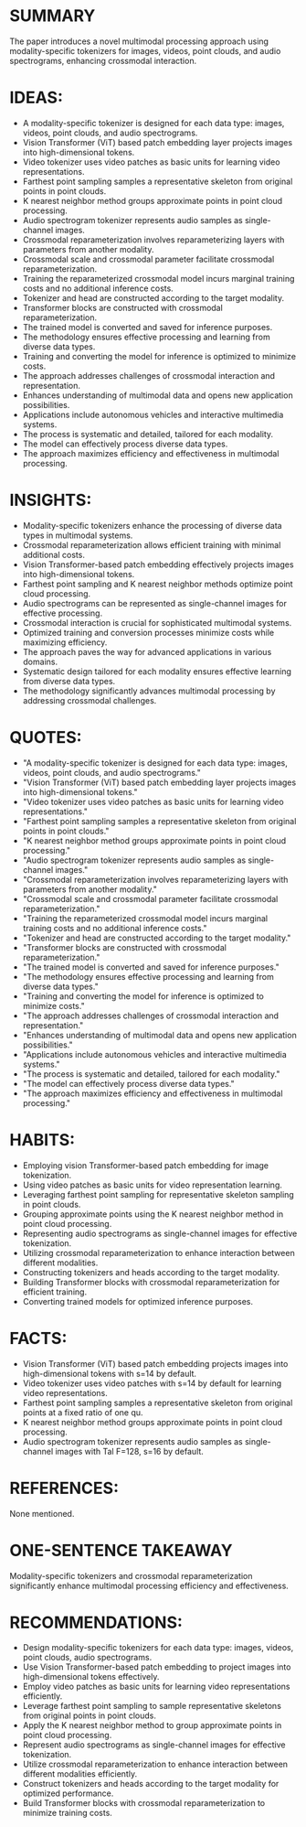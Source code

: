 # SUMMARY
The paper introduces a novel multimodal processing approach using modality-specific tokenizers for images, videos, point clouds, and audio spectrograms, enhancing crossmodal interaction.

# IDEAS:
- A modality-specific tokenizer is designed for each data type: images, videos, point clouds, and audio spectrograms.
- Vision Transformer (ViT) based patch embedding layer projects images into high-dimensional tokens.
- Video tokenizer uses video patches as basic units for learning video representations.
- Farthest point sampling samples a representative skeleton from original points in point clouds.
- K nearest neighbor method groups approximate points in point cloud processing.
- Audio spectrogram tokenizer represents audio samples as single-channel images.
- Crossmodal reparameterization involves reparameterizing layers with parameters from another modality.
- Crossmodal scale and crossmodal parameter facilitate crossmodal reparameterization.
- Training the reparameterized crossmodal model incurs marginal training costs and no additional inference costs.
- Tokenizer and head are constructed according to the target modality.
- Transformer blocks are constructed with crossmodal reparameterization.
- The trained model is converted and saved for inference purposes.
- The methodology ensures effective processing and learning from diverse data types.
- Training and converting the model for inference is optimized to minimize costs.
- The approach addresses challenges of crossmodal interaction and representation.
- Enhances understanding of multimodal data and opens new application possibilities.
- Applications include autonomous vehicles and interactive multimedia systems.
- The process is systematic and detailed, tailored for each modality.
- The model can effectively process diverse data types.
- The approach maximizes efficiency and effectiveness in multimodal processing.

# INSIGHTS:
- Modality-specific tokenizers enhance the processing of diverse data types in multimodal systems.
- Crossmodal reparameterization allows efficient training with minimal additional costs.
- Vision Transformer-based patch embedding effectively projects images into high-dimensional tokens.
- Farthest point sampling and K nearest neighbor methods optimize point cloud processing.
- Audio spectrograms can be represented as single-channel images for effective processing.
- Crossmodal interaction is crucial for sophisticated multimodal systems.
- Optimized training and conversion processes minimize costs while maximizing efficiency.
- The approach paves the way for advanced applications in various domains.
- Systematic design tailored for each modality ensures effective learning from diverse data types.
- The methodology significantly advances multimodal processing by addressing crossmodal challenges.

# QUOTES:
- "A modality-specific tokenizer is designed for each data type: images, videos, point clouds, and audio spectrograms."
- "Vision Transformer (ViT) based patch embedding layer projects images into high-dimensional tokens."
- "Video tokenizer uses video patches as basic units for learning video representations."
- "Farthest point sampling samples a representative skeleton from original points in point clouds."
- "K nearest neighbor method groups approximate points in point cloud processing."
- "Audio spectrogram tokenizer represents audio samples as single-channel images."
- "Crossmodal reparameterization involves reparameterizing layers with parameters from another modality."
- "Crossmodal scale and crossmodal parameter facilitate crossmodal reparameterization."
- "Training the reparameterized crossmodal model incurs marginal training costs and no additional inference costs."
- "Tokenizer and head are constructed according to the target modality."
- "Transformer blocks are constructed with crossmodal reparameterization."
- "The trained model is converted and saved for inference purposes."
- "The methodology ensures effective processing and learning from diverse data types."
- "Training and converting the model for inference is optimized to minimize costs."
- "The approach addresses challenges of crossmodal interaction and representation."
- "Enhances understanding of multimodal data and opens new application possibilities."
- "Applications include autonomous vehicles and interactive multimedia systems."
- "The process is systematic and detailed, tailored for each modality."
- "The model can effectively process diverse data types."
- "The approach maximizes efficiency and effectiveness in multimodal processing."

# HABITS:
- Employing vision Transformer-based patch embedding for image tokenization.
- Using video patches as basic units for video representation learning.
- Leveraging farthest point sampling for representative skeleton sampling in point clouds.
- Grouping approximate points using the K nearest neighbor method in point cloud processing.
- Representing audio spectrograms as single-channel images for effective tokenization.
- Utilizing crossmodal reparameterization to enhance interaction between different modalities.
- Constructing tokenizers and heads according to the target modality.
- Building Transformer blocks with crossmodal reparameterization for efficient training.
- Converting trained models for optimized inference purposes.

# FACTS:
- Vision Transformer (ViT) based patch embedding projects images into high-dimensional tokens with s=14 by default.
- Video tokenizer uses video patches with s=14 by default for learning video representations.
- Farthest point sampling samples a representative skeleton from original points at a fixed ratio of one qu.
- K nearest neighbor method groups approximate points in point cloud processing.
- Audio spectrogram tokenizer represents audio samples as single-channel images with Tal F=128, s=16 by default.

# REFERENCES:
None mentioned.

# ONE-SENTENCE TAKEAWAY
Modality-specific tokenizers and crossmodal reparameterization significantly enhance multimodal processing efficiency and effectiveness.

# RECOMMENDATIONS:
- Design modality-specific tokenizers for each data type: images, videos, point clouds, audio spectrograms.
- Use Vision Transformer-based patch embedding to project images into high-dimensional tokens effectively.
- Employ video patches as basic units for learning video representations efficiently.
- Leverage farthest point sampling to sample representative skeletons from original points in point clouds.
- Apply the K nearest neighbor method to group approximate points in point cloud processing.
- Represent audio spectrograms as single-channel images for effective tokenization.
- Utilize crossmodal reparameterization to enhance interaction between different modalities efficiently.
- Construct tokenizers and heads according to the target modality for optimized performance.
- Build Transformer blocks with crossmodal reparameterization to minimize training costs.